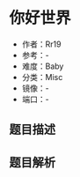 # 你好世界

- 作者：Rr19
- 参考：-
- 难度：Baby
- 分类：Misc
- 镜像：-
- 端口：-

## 题目描述

<description>

## 题目解析

<analysis>
